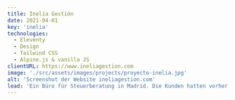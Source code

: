 ```yaml
---
title: Inelia Gestión
date: 2021-04-01
key: 'inelia'
technologies:
  - Eleventy
  - Design
  - Tailwind CSS
  - Alpine.js & vanilla JS
clientURL: https://www.ineliagestion.com
image: './src/assets/images/projects/proyecto-inelia.jpg'
alt: 'Screenshot der Website ineliagestion.com'
lead: 'Ein Büro für Steuerberatung in Madrid. Die Kunden hatten vorher keine Website. Sie wollten als erfahrene und professionelle Agentur dargestellt werden, aber keinen traditionell seriösen und langweiligen Unterton anschlagen. Das Ergebnis ist eine moderne und frische Seite, die die professionellen Fotos in den Vordergrund hebt.'
---
```

